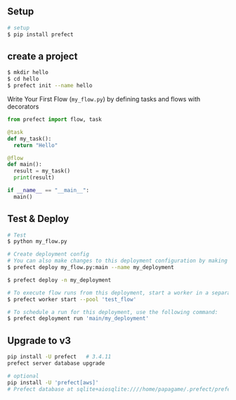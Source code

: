 ## Setup

```bash
# setup
$ pip install prefect
```

## create a project 

```bash
$ mkdir hello
$ cd hello
$ prefect init --name hello
```

Write Your First Flow (`my_flow.py`) by defining tasks and flows with decorators

```python
from prefect import flow, task

@task
def my_task():
  return "Hello"

@flow
def main():
  result = my_task()
  print(result)

if __name__ == "__main__":
  main()
```

## Test & Deploy

```bash
# Test 
$ python my_flow.py

# Create deployment config
# You can also make changes to this deployment configuration by making changes to the prefect.yaml file.
$ prefect deploy my_flow.py:main --name my_deployment

$ prefect deploy -n my_deployment

# To execute flow runs from this deployment, start a worker in a separate terminal that pulls work from the 'test_flow' work pool:
$ prefect worker start --pool 'test_flow'

# To schedule a run for this deployment, use the following command:
$ prefect deployment run 'main/my_deployment'

```

## Upgrade to v3

```bash
pip install -U prefect   # 3.4.11
prefect server database upgrade

# optional
pip install -U 'prefect[aws]'
# Prefect database at sqlite+aiosqlite:////home/papagame/.prefect/prefect.db upgraded!
```